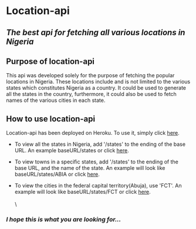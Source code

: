 # Location-api
## _The best api for fetching all various locations in Nigeria_

## Purpose of location-api
This api was developed solely for the purpose of fetching the popular locations in Nigeria. 
These locations include and is not limited to the various states which constitutes Nigeria as a country.
It could be used to generate all the states in the country, furthermore, it could also be used to fetch 
names of the various cities in each state.

## How to use location-api
Location-api has been deployed on Heroku. To use it, simply click [here](https://powerful-eyrie-32899.herokuapp.com/api/v1/locations/ 'location-api').
+ To view all the states in Nigeria, add '/states' to the ending of the base URL. 
     An example baseURL/states or click  [here](https://powerful-eyrie-32899.herokuapp.com/api/v1/locations/states 'states').

+ To view towns in a specific states,  add '/states' to the ending of the base URL, and the name of the state.
     An example will look like baseURL/states/ABIA or click [here](https://powerful-eyrie-32899.herokuapp.com/api/v1/locations/states/ABIA 'cities').

+ To view the cities in the federal capital territory(Abuja), use 'FCT'.
     An example will look like baseURL/states/FCT or click [here](https://powerful-eyrie-32899.herokuapp.com/api/v1/locations/states/FCT).
\
\
\

### _I hope this is what you are looking for..._ 

